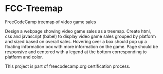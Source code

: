 # FCC-Treemap
FreeCodeCamp treemap of video game sales


Design a webpage showing video game sales as a treemap. Create html, css and javascript (babel) to display video game sales grouped by platform and sized based on overall sales. Hovering over a box should pop up a floating information box with more information on the game. Page should be responsive and centered with a legend at the bottom corresponding to platform and color.

This project is part of freecodecamp.org certification process.
